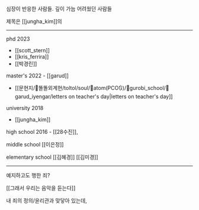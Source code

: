 심장이 반응한 사람들.
깊이 가늠 어려웠던 사람들

제목은 [[jungha_kim]]의

---

phd 2023 
- [[scott_stern]] 
- [[kris_ferrira]]
- [[박경린]]

master's 2022 - [[garud]]
- [[문현지/👾똘똘외계현/toltol/soul/🧭atom(PCO🔃)/🧊gurobi_school/🌙garud_iyengar/letters on teacher's day|letters on teacher's day]]

university 2018 
- [[jungha_kim]] 

high school 2016 - [[28수진]], 

middle school [[이은정]]

elementary school [[김혜경]] [[김미경]]

----
예지하고도 행한 죄?

[[그래서 우리는 음악을 듣는다]]

내 죄의 정의/윤리관과 맞닿아 있는데, 


